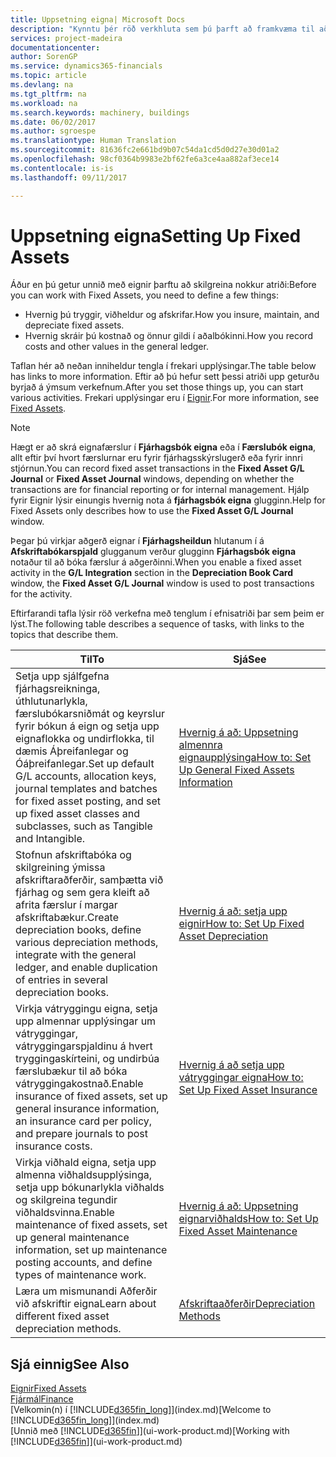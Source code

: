 ```yaml
---
title: Uppsetning eigna| Microsoft Docs
description: "Kynntu þér röð verkhluta sem þú þarft að framkvæma til að setja upp eignir, eins og t.d. þá sem tengjast vélum eða byggingum."
services: project-madeira
documentationcenter: 
author: SorenGP
ms.service: dynamics365-financials
ms.topic: article
ms.devlang: na
ms.tgt_pltfrm: na
ms.workload: na
ms.search.keywords: machinery, buildings
ms.date: 06/02/2017
ms.author: sgroespe
ms.translationtype: Human Translation
ms.sourcegitcommit: 81636fc2e661bd9b07c54da1cd5d0d27e30d01a2
ms.openlocfilehash: 98cf0364b9983e2bf62fe6a3ce4aa882af3ece14
ms.contentlocale: is-is
ms.lasthandoff: 09/11/2017

---
```

# <a name="setting-up-fixed-assets"></a><span data-ttu-id="f7f13-103">Uppsetning eigna</span><span class="sxs-lookup"><span data-stu-id="f7f13-103">Setting Up Fixed Assets</span></span>
<span data-ttu-id="f7f13-104">Áður en þú getur unnið með eignir þarftu að skilgreina nokkur atriði:</span><span class="sxs-lookup"><span data-stu-id="f7f13-104">Before you can work with Fixed Assets, you need to define a few things:</span></span>  

* <span data-ttu-id="f7f13-105">Hvernig þú tryggir, viðheldur og afskrifar.</span><span class="sxs-lookup"><span data-stu-id="f7f13-105">How you insure, maintain, and depreciate fixed assets.</span></span>  
* <span data-ttu-id="f7f13-106">Hvernig skráir þú kostnað og önnur gildi í aðalbókinni.</span><span class="sxs-lookup"><span data-stu-id="f7f13-106">How you record costs and other values in the general ledger.</span></span>  

<span data-ttu-id="f7f13-107">Taflan hér að neðan inniheldur tengla í frekari upplýsingar.</span><span class="sxs-lookup"><span data-stu-id="f7f13-107">The table below has links to more information.</span></span> <span data-ttu-id="f7f13-108">Eftir að þú hefur sett þessi atriði upp geturðu byrjað á ýmsum verkefnum.</span><span class="sxs-lookup"><span data-stu-id="f7f13-108">After you set those things up, you can start various activities.</span></span> <span data-ttu-id="f7f13-109">Frekari upplýsingar eru í [Eignir](fa-manage.md).</span><span class="sxs-lookup"><span data-stu-id="f7f13-109">For more information, see [Fixed Assets](fa-manage.md).</span></span>  

> [!NOTE]  
>   <span data-ttu-id="f7f13-110">Hægt er að skrá eignafærslur í **Fjárhagsbók eigna** eða í **Færslubók eigna**, allt eftir því hvort færslurnar eru fyrir fjárhagsskýrslugerð eða fyrir innri stjórnun.</span><span class="sxs-lookup"><span data-stu-id="f7f13-110">You can record fixed asset transactions in the **Fixed Asset G/L Journal** or **Fixed Asset Journal** windows, depending on whether the transactions are for financial reporting or for internal management.</span></span> <span data-ttu-id="f7f13-111">Hjálp fyrir Eignir lýsir einungis hvernig nota á **fjárhagsbók eigna** glugginn.</span><span class="sxs-lookup"><span data-stu-id="f7f13-111">Help for Fixed Assets only describes how to use the **Fixed Asset G/L Journal** window.</span></span>  

<span data-ttu-id="f7f13-112">Þegar þú virkjar aðgerð eignar í **Fjárhagsheildun** hlutanum í á **Afskriftabókarspjald** glugganum verður glugginn **Fjárhagsbók eigna** notaður til að bóka færslur á aðgerðinni.</span><span class="sxs-lookup"><span data-stu-id="f7f13-112">When you enable a fixed asset activity in the **G/L Integration** section in the **Depreciation Book Card** window, the **Fixed Asset G/L Journal** window is used to post transactions for the activity.</span></span>

<span data-ttu-id="f7f13-113">Eftirfarandi tafla lýsir röð verkefna með tenglum í efnisatriði þar sem þeim er lýst.</span><span class="sxs-lookup"><span data-stu-id="f7f13-113">The following table describes a sequence of tasks, with links to the topics that describe them.</span></span>  

| <span data-ttu-id="f7f13-114">Til</span><span class="sxs-lookup"><span data-stu-id="f7f13-114">To</span></span> | <span data-ttu-id="f7f13-115">Sjá</span><span class="sxs-lookup"><span data-stu-id="f7f13-115">See</span></span> |
| --- | --- |
| <span data-ttu-id="f7f13-116">Setja upp sjálfgefna fjárhagsreikninga, úthlutunarlykla, færslubókarsniðmát og keyrslur fyrir bókun á eign og setja upp eignaflokka og undirflokka, til dæmis Áþreifanlegar og Óáþreifanlegar.</span><span class="sxs-lookup"><span data-stu-id="f7f13-116">Set up default G/L accounts, allocation keys, journal templates and batches for fixed asset posting, and set up fixed asset classes and subclasses, such as Tangible and Intangible.</span></span> |[<span data-ttu-id="f7f13-117">Hvernig á að: Uppsetning almennra eignaupplýsinga</span><span class="sxs-lookup"><span data-stu-id="f7f13-117">How to: Set Up General Fixed Assets Information</span></span>](fa-how-setup-general.md) |
| <span data-ttu-id="f7f13-118">Stofnun afskriftabóka og skilgreining ýmissa afskriftaraðferðir, samþætta við fjárhag og sem gera kleift að afrita færslur í margar afskriftabækur.</span><span class="sxs-lookup"><span data-stu-id="f7f13-118">Create depreciation books, define various depreciation methods, integrate with the general ledger, and enable duplication of entries in several depreciation books.</span></span> |[<span data-ttu-id="f7f13-119">Hvernig á að: setja upp eignir</span><span class="sxs-lookup"><span data-stu-id="f7f13-119">How to: Set Up Fixed Asset Depreciation</span></span>](fa-how-setup-depreciation.md) |
| <span data-ttu-id="f7f13-120">Virkja vátryggingu eigna, setja upp almennar upplýsingar um vátryggingar, vátryggingarspjaldinu á hvert tryggingaskírteini, og undirbúa færslubækur til að bóka vátryggingakostnað.</span><span class="sxs-lookup"><span data-stu-id="f7f13-120">Enable insurance of fixed assets, set up general insurance information, an insurance card per policy, and prepare journals to post insurance costs.</span></span> |[<span data-ttu-id="f7f13-121">Hvernig á að setja upp vátryggingar eigna</span><span class="sxs-lookup"><span data-stu-id="f7f13-121">How to: Set Up Fixed Asset Insurance</span></span>](fa-how-setup-insurance.md) |
| <span data-ttu-id="f7f13-122">Virkja viðhald eigna, setja upp almenna viðhaldsupplýsinga, setja upp bókunarlykla viðhalds og skilgreina tegundir viðhaldsvinna.</span><span class="sxs-lookup"><span data-stu-id="f7f13-122">Enable maintenance of fixed assets, set up general maintenance information, set up maintenance posting accounts, and define types of maintenance work.</span></span> |[<span data-ttu-id="f7f13-123">Hvernig á að: Uppsetning eignarviðhalds</span><span class="sxs-lookup"><span data-stu-id="f7f13-123">How to: Set Up Fixed Asset Maintenance</span></span>](fa-how-setup-maintenance.md) |
| <span data-ttu-id="f7f13-124">Læra um mismunandi Aðferðir við afskriftir eigna</span><span class="sxs-lookup"><span data-stu-id="f7f13-124">Learn about different fixed asset depreciation methods.</span></span> |[<span data-ttu-id="f7f13-125">Afskriftaaðferðir</span><span class="sxs-lookup"><span data-stu-id="f7f13-125">Depreciation Methods</span></span>](fa-depreciation-methods.md) |

## <a name="see-also"></a><span data-ttu-id="f7f13-126">Sjá einnig</span><span class="sxs-lookup"><span data-stu-id="f7f13-126">See Also</span></span>
[<span data-ttu-id="f7f13-127">Eignir</span><span class="sxs-lookup"><span data-stu-id="f7f13-127">Fixed Assets</span></span>](fa-manage.md)  
[<span data-ttu-id="f7f13-128">Fjármál</span><span class="sxs-lookup"><span data-stu-id="f7f13-128">Finance</span></span>](finance.md)  
<span data-ttu-id="f7f13-129">[Velkomin(n) í [!INCLUDE[d365fin_long](includes/d365fin_long_md.md)]](index.md)</span><span class="sxs-lookup"><span data-stu-id="f7f13-129">[Welcome to [!INCLUDE[d365fin_long](includes/d365fin_long_md.md)]](index.md)</span></span>  
<span data-ttu-id="f7f13-130">[Unnið með [!INCLUDE[d365fin](includes/d365fin_md.md)]](ui-work-product.md)</span><span class="sxs-lookup"><span data-stu-id="f7f13-130">[Working with [!INCLUDE[d365fin](includes/d365fin_md.md)]](ui-work-product.md)</span></span>

